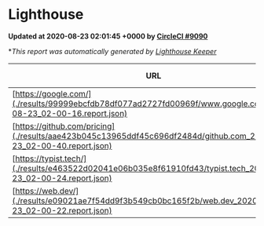 
# Lighthouse

**Updated at 2020-08-23 02:01:45 +0000 by [CircleCI #9090](https://circleci.com/gh/ItinerisLtd/lighthouse-keeper-example/9090)**

**This report was automatically generated by [Lighthouse Keeper](https://github.com/itinerisltd/lighthouse-keeper)*

| URL | Performance | Accessibility | Best Practices | SEO | PWA | Updated At |
| --- | --- | --- | --- | --- | --- | --- |
| [https://google.com/](./results/99999ebcfdb78df077ad2727fd00969f/www.google.com_2020-08-23_02-00-16.report.json) | 0.92 | 0.9 | 0.93 | 0.85 | 0.54 | 2020-08-23T02:00:16.391Z |
| [https://github.com/pricing](./results/aae423b045c13965ddf45c696df2484d/github.com_2020-08-23_02-00-40.report.json) | 0.69 | 0.96 | 0.93 | 0.92 | 0.54 | 2020-08-23T02:00:40.504Z |
| [https://typist.tech/](./results/e463522d02041e06b035e8f61910fd43/typist.tech_2020-08-23_02-00-24.report.json) | 0.9 | 0.92 | 0.93 | 0.99 | 0.57 | 2020-08-23T02:00:24.897Z |
| [https://web.dev/](./results/e09021ae7f54dd9f3b549cb0bc165f2b/web.dev_2020-08-23_02-00-22.report.json) | 0.98 | 1 | 0.93 | 1 | 0.96 | 2020-08-23T02:00:22.379Z |
